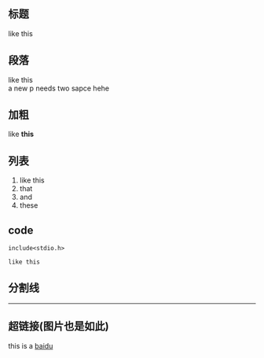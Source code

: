 ## 标题
like this  
   
  
## 段落
like this  
a new p needs two sapce
hehe

## 加粗
like **this**

## 列表
1. like this
2. that
3. and
4. these
## code
`include<stdio.h>`
```
like this
```
## 分割线
***
## 超链接(图片也是如此)
this is a [baidu](www.baidu.com)


